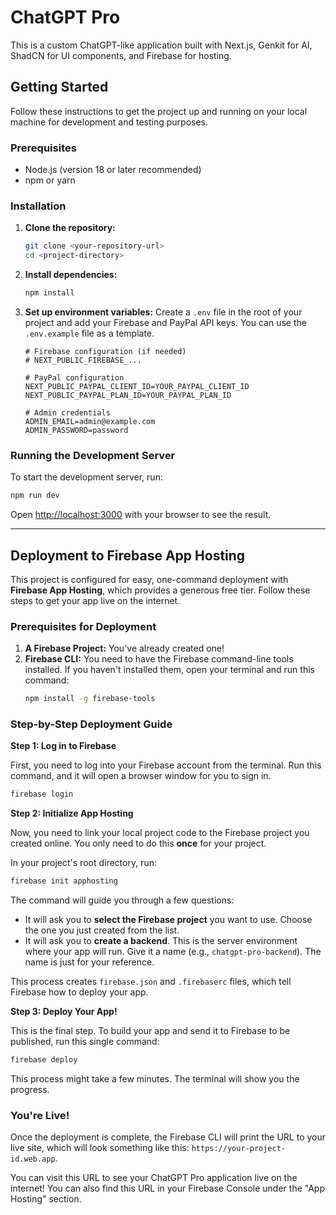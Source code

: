# ChatGPT Pro

This is a custom ChatGPT-like application built with Next.js, Genkit for AI, ShadCN for UI components, and Firebase for hosting.

## Getting Started

Follow these instructions to get the project up and running on your local machine for development and testing purposes.

### Prerequisites

- Node.js (version 18 or later recommended)
- npm or yarn

### Installation

1.  **Clone the repository:**
    ```bash
    git clone <your-repository-url>
    cd <project-directory>
    ```

2.  **Install dependencies:**
    ```bash
    npm install
    ```

3.  **Set up environment variables:**
    Create a `.env` file in the root of your project and add your Firebase and PayPal API keys. You can use the `.env.example` file as a template.
    ```
    # Firebase configuration (if needed)
    # NEXT_PUBLIC_FIREBASE_...

    # PayPal configuration
    NEXT_PUBLIC_PAYPAL_CLIENT_ID=YOUR_PAYPAL_CLIENT_ID
    NEXT_PUBLIC_PAYPAL_PLAN_ID=YOUR_PAYPAL_PLAN_ID

    # Admin credentials
    ADMIN_EMAIL=admin@example.com
    ADMIN_PASSWORD=password
    ```

### Running the Development Server

To start the development server, run:

```bash
npm run dev
```

Open [http://localhost:3000](http://localhost:3000) with your browser to see the result.

---

## Deployment to Firebase App Hosting

This project is configured for easy, one-command deployment with **Firebase App Hosting**, which provides a generous free tier. Follow these steps to get your app live on the internet.

### Prerequisites for Deployment

1.  **A Firebase Project:** You've already created one!
2.  **Firebase CLI:** You need to have the Firebase command-line tools installed. If you haven't installed them, open your terminal and run this command:
    ```bash
    npm install -g firebase-tools
    ```

### Step-by-Step Deployment Guide

**Step 1: Log in to Firebase**

First, you need to log into your Firebase account from the terminal. Run this command, and it will open a browser window for you to sign in.

```bash
firebase login
```

**Step 2: Initialize App Hosting**

Now, you need to link your local project code to the Firebase project you created online. You only need to do this **once** for your project.

In your project's root directory, run:

```bash
firebase init apphosting
```

The command will guide you through a few questions:
*   It will ask you to **select the Firebase project** you want to use. Choose the one you just created from the list.
*   It will ask you to **create a backend**. This is the server environment where your app will run. Give it a name (e.g., `chatgpt-pro-backend`). The name is just for your reference.

This process creates `firebase.json` and `.firebaserc` files, which tell Firebase how to deploy your app.

**Step 3: Deploy Your App!**

This is the final step. To build your app and send it to Firebase to be published, run this single command:

```bash
firebase deploy
```

This process might take a few minutes. The terminal will show you the progress.

### You're Live!

Once the deployment is complete, the Firebase CLI will print the URL to your live site, which will look something like this: `https://your-project-id.web.app`.

You can visit this URL to see your ChatGPT Pro application live on the internet! You can also find this URL in your Firebase Console under the "App Hosting" section.
